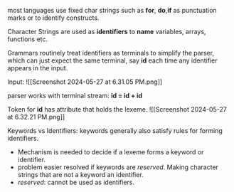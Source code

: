 most languages use fixed char strings such as **for**, **do**,**if** as punctuation marks or to identify constructs.

Character Strings are used as **identifiers** to **name** variables, arrays, functions etc.

Grammars routinely treat identifiers as terminals to simplify the parser, which can just expect the same terminal, say **id** each time any identifier appears in the input.

Input:
![[Screenshot 2024-05-27 at 6.31.05 PM.png]]

parser works with terminal stream: **id = id + id**

Token for **id** has attribute that holds the lexeme.
![[Screenshot 2024-05-27 at 6.32.21 PM.png]]

Keywords vs Identifiers:
	keywords generally also satisfy rules for forming identifiers.
- Mechanism is needed to decide if a lexeme forms a keyword or identifier.
- problem easier resolved if keywords are *reserved*. Making character strings that are not a keyword an identifier.
- *reserved*: cannot be used as identifiers.

